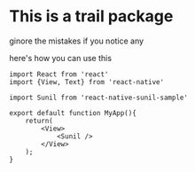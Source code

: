 # This is a trail package

ginore the mistakes if you notice any

here's how you can use this 

```
import React from 'react'
import {View, Text} from 'react-native'

import Sunil from 'react-native-sunil-sample'

export default function MyApp(){
    return(
        <View>
            <Sunil />
        </View>
    );
}

```


